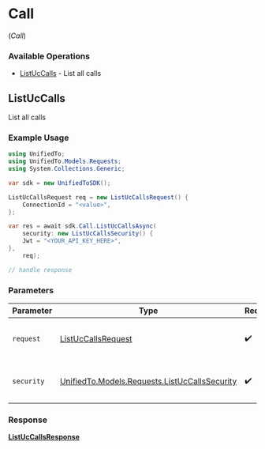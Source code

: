 # Call
(*Call*)

### Available Operations

* [ListUcCalls](#listuccalls) - List all calls

## ListUcCalls

List all calls

### Example Usage

```csharp
using UnifiedTo;
using UnifiedTo.Models.Requests;
using System.Collections.Generic;

var sdk = new UnifiedToSDK();

ListUcCallsRequest req = new ListUcCallsRequest() {
    ConnectionId = "<value>",
};

var res = await sdk.Call.ListUcCallsAsync(
    security: new ListUcCallsSecurity() {
    Jwt = "<YOUR_API_KEY_HERE>",
},
    req);

// handle response
```

### Parameters

| Parameter                                                                                     | Type                                                                                          | Required                                                                                      | Description                                                                                   |
| --------------------------------------------------------------------------------------------- | --------------------------------------------------------------------------------------------- | --------------------------------------------------------------------------------------------- | --------------------------------------------------------------------------------------------- |
| `request`                                                                                     | [ListUcCallsRequest](../../Models/Requests/ListUcCallsRequest.md)                             | :heavy_check_mark:                                                                            | The request object to use for the request.                                                    |
| `security`                                                                                    | [UnifiedTo.Models.Requests.ListUcCallsSecurity](../../Models/Requests/ListUcCallsSecurity.md) | :heavy_check_mark:                                                                            | The security requirements to use for the request.                                             |


### Response

**[ListUcCallsResponse](../../Models/Requests/ListUcCallsResponse.md)**

